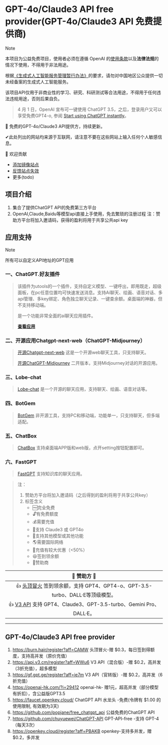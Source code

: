 # GPT-4o/Claude3 API free provider(GPT-4o/Claude3 API 免费提供商)
> [!NOTE]
> 本项目为公益免费项目，使用者必须在遵循 OpenAI 的[使用条款](https://openai.com/policies/terms-of-use)以及**法律法规**的情况下使用，不得用于非法用途。
> 
> 根据[《生成式人工智能服务管理暂行办法》](http://www.cac.gov.cn/2023-07/13/c_1690898327029107.htm)的要求，请勿对中国地区公众提供一切未经备案的生成式人工智能服务。
> 
> 该项目API仅用于非商业性的学习、研究、科研测试等合法用途，不得用于任何违法违规用途，否则后果自负。

> 4 月 1 日，OpenAI 宣布可一键使用 ChatGPT 3.5，之后，登录用户又可以享受免费GPT4-o,
> 参阅 [Start using ChatGPT instantly](https://openai.com/blog/start-using-chatgpt-instantly)。

🎁 免费的GPT-4o/Claude3 API提供方，持续更新。

✔此处列出的网站均来源于互联网，请注意不要在这些网站上输入任何个人敏感信息。

🌈 欢迎贡献

- [添加镜像站点](https://github.com/TechnologyStar/GPT-4o-Claude3-API-free-provider/issues/new?)
- [反馈站点失效](https://github.com/LiLittleCat/awesome-free-chatgpt/issues/new?)
- 更多(todo)

## 项目介绍
1. 集合了提供ChatGPT API的免费第三方平台
2. OpenAI,Claude,Baidu等模型api直接上手使用，免去繁琐的注册过程
   注：赞助方平台将加入邀请码，获得的盈利将用于共享公共api key

## 应用支持

> [!NOTE]
> 所有可以自定义API地址的GPT应用

### 一、ChatGPT.好友插件

> 该插件为utools的一个插件，支持自定义模型、一键呼出，即用既走，超级面板，在pc任意位置均可快速发送消息。支持Ai聊天、绘画、语音对话、多api管理、多key绑定、角色独立聊天记录、一键查余额。桌面端的神器，但不支持移动端。
>
> 是一个功能非常全面的ai聊天应用插件。
> 
> [ **查看应用**](https://u.tools/plugins/detail/ChatGPT.%E5%A5%BD%E5%8F%8B/)



### 二、开源应用Chatgpt-next-web（ChatGPT-Midjourney）

> [开源Chatgpt-next-web](https://github.com/ChatGPTNextWeb/ChatGPT-Next-Web) 这是一个开源web聊天工具，只支持聊天。
> 
> [开源ChatGPT-Midjourney](https://github.com/Licoy/ChatGPT-Midjourney) 二开版本，支持Midjourney对话的开源应用。



### 三、Lobe-chat

> [Lobe-chat](https://github.com/lobehub/lobe-chat) 是一个开源的聊天应用，支持聊天、绘画、语音对话等。


### 四、BotGem

> [BotGem](https://botgem.com/) 非开源工具，支持PC和移动端，功能单一，只支持聊天，但多端适配。

### 五、ChatBox

> [ChatBox](https://github.com/Bin-Huang/chatbox) 支持桌面端APP版和web版，点开setting按钮配置即可。


### 六、FastGPT

> [FastGPT](https://github.com/labring/FastGPT) 支持知识库的聊天应用。

> 注：
>
> 1. 赞助方平台将加入邀请码（之后得到的盈利将用于共享公共key）
> 2. 标签含义
>    - 🆓完全免费
>    - 🔓有免费额度
>    - 💰需要充值
>    - 💪支持 Claude3 或 GPT4o
>    - 🎉支持其他模型或其他功能
>    - 🌎需要国际网络
>    - 🎁充值有较大优惠（<50%）
>    - 😆签到领余额
>    - 🌹赞助商

|                                            🌹 赞助方 🌹                                             |
  |:------------------------------------------------------------------------------------------------:|
| 👍 [头顶冒火](https://burn.hair/register?aff=CAMW) 签到领余额，支持 GPT4、GPT4-o、GPT-3.5-turbo、DALL·E等顶级模型。 |
| 👍 [V3 API](https://api.v3.cm/register?aff=WWu6) 支持 GPT4、Claude3、GPT-3.5-turbo、Gemini Pro、DALL·E。 |


---
##  GPT-4o/Claude3 API free provider
1.  https://burn.hair/register?aff=CAMW 头顶冒火-赠 $0.3，每日签到得额度，支持高并发（原价充值）
2.  https://api.v3.cm/register?aff=WWu6  V3 API（混合版）-赠 $0.2，高并发（3折充值），超多模型
3.   https://gf.gpt.ge/register?aff=ie7m    V3 API（官转版）-赠 $0.2，高并发（6折充值）
4.   https://openai-hk.com/?i=29412      openai-hk- 赠1元，超高并发（部分模型有折扣），含公益版GPT3.5
5.   https://faucet.openkey.cloud/     ChatGPT API 水龙头 -免费(令牌有 $1.00 的使用限制, 有效期为3天)
6.   https://github.com/popjane/free_chatgpt_api   公益免费的ChatGPT API
7.   https://github.com/chuyuewei/ChatGPT-API   GPT-API-free  -支持 GPT-4（每天3次）
8.   https://openkey.cloud/register?aff=PBAKB    openkey-支持多并发，赠$0.2，多并发
   



